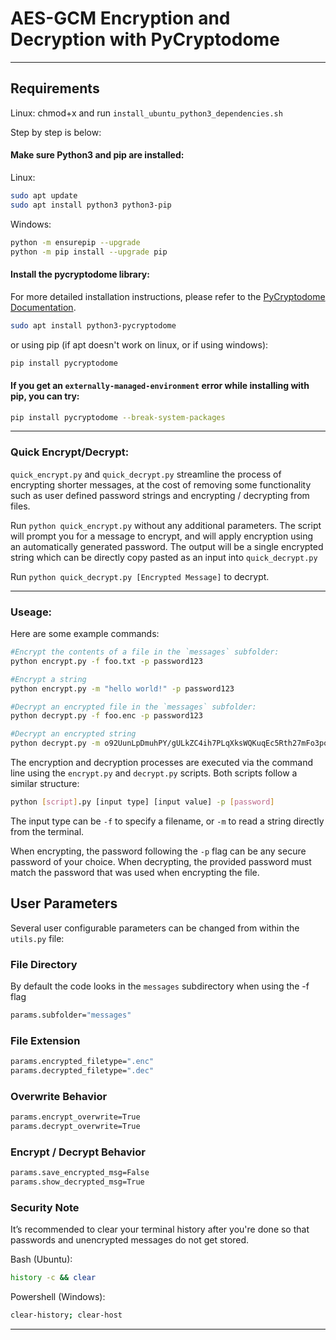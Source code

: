 
# AES-GCM Encryption and Decryption with PyCryptodome
---

## Requirements

Linux: chmod+x and run `install_ubuntu_python3_dependencies.sh`

Step by step is below:

#### **Make sure Python3 and pip are installed:**

Linux:
```bash
sudo apt update
sudo apt install python3 python3-pip
```

Windows:
```bash
python -m ensurepip --upgrade
python -m pip install --upgrade pip
```

#### **Install the pycryptodome library:**

For more detailed installation instructions, please refer to the [PyCryptodome Documentation](https://www.pycryptodome.org/src/installation).

```bash
sudo apt install python3-pycryptodome
```
or using pip (if apt doesn't work on linux, or if using windows):
```bash
pip install pycryptodome
```
#### **If you get an `externally-managed-environment` error while installing with pip, you can try:**
```bash
pip install pycryptodome --break-system-packages
```

---

### Quick Encrypt/Decrypt:

`quick_encrypt.py` and `quick_decrypt.py` streamline the process of encrypting shorter messages, at the cost of removing some functionality such as user defined password strings and encrypting / decrypting from files.


Run `python quick_encrypt.py` without any additional parameters. The script will prompt you for a message to encrypt, and will apply encryption using an automatically generated password. The output will be a single encrypted string which can be directly copy pasted as an input into `quick_decrypt.py`

Run `python quick_decrypt.py [Encrypted Message]` to decrypt.

---

### Useage:

Here are some example commands:

```bash
#Encrypt the contents of a file in the `messages` subfolder:
python encrypt.py -f foo.txt -p password123

#Encrypt a string
python encrypt.py -m "hello world!" -p password123

#Decrypt an encrypted file in the `messages` subfolder:
python decrypt.py -f foo.enc -p password123

#Decrypt an encrypted string
python decrypt.py -m o92UunLpDmuhPY/gULkZC4ih7PLqXksWQKuqEc5Rth27mFo3poMQnG8tHbNuLxRAIfwX8ntrerpEsfUZ -p password123
```

The encryption and decryption processes are executed via the command line using the `encrypt.py` and `decrypt.py` scripts. Both scripts follow a similar structure:

```bash
python [script].py [input type] [input value] -p [password]
```

The input type can be `-f` to specify a filename, or `-m` to read a string directly from the terminal.

When encrypting, the password following the `-p` flag can be any secure password of your choice. When decrypting, the provided password must match the password that was used when encrypting the file.

## User Parameters

Several user configurable parameters can be changed from within the `utils.py` file:

### File Directory
By default the code looks in the `messages` subdirectory when using the -f flag
```bash
params.subfolder="messages"
```

### File Extension

```bash
params.encrypted_filetype=".enc"
params.decrypted_filetype=".dec"
```

### Overwrite Behavior

```bash
params.encrypt_overwrite=True
params.decrypt_overwrite=True
```

### Encrypt / Decrypt Behavior

```bash
params.save_encrypted_msg=False
params.show_decrypted_msg=True
```


### Security Note
It’s recommended to clear your terminal history after you're done so that passwords and unencrypted messages do not get stored. 

Bash (Ubuntu):
```bash
history -c && clear
```

Powershell (Windows):
```bash
clear-history; clear-host
```

---

